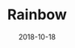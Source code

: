 ---
title: Rainbow
date: '2018-10-18'
thumb_image: images/mar-3yo/rainbow.jpg
thumb_image_alt: Rainbow
image: images/mar-3yo/rainbow.jpg
image_alt: Rainbow
template: project
---	